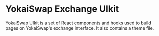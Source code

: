 # YokaiSwap Exchange UIkit

YokaiSwap UIkit is a set of React components and hooks used to build pages on YokaiSwap's exchange interface. It also contains a theme file.

